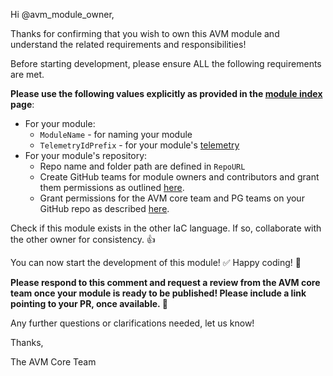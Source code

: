 <!-- markdownlint-disable -->
Hi @avm_module_owner,

Thanks for confirming that you wish to own this AVM module and understand the related requirements and responsibilities!

Before starting development, please ensure ALL the following requirements are met.

**Please use the following values explicitly as provided in the [module index](https://azure.github.io/Azure-Verified-Modules/indexes/) page**:

- For your module:
  - `ModuleName` - for naming your module
  - `TelemetryIdPrefix` - for your module's [telemetry](https://azure.github.io/Azure-Verified-Modules/spec/SFR3)
- For your module's repository:
  - Repo name and folder path are defined in `RepoURL`
  - Create GitHub teams for module owners and contributors and grant them permissions as outlined [here](https://azure.github.io/Azure-Verified-Modules/spec/SNFR20).
  - Grant permissions for the AVM core team and PG teams on your GitHub repo as described [here](https://azure.github.io/Azure-Verified-Modules/spec/SNFR9).

Check if this module exists in the other IaC language. If so, collaborate with the other owner for consistency. 👍

You can now start the development of this module! ✅ Happy coding! 🎉

**Please respond to this comment and request a review from the AVM core team once your module is ready to be published! Please include a link pointing to your PR, once available. 🙏**

Any further questions or clarifications needed, let us know!

Thanks,

The AVM Core Team
<!-- markdownlint-restore -->
